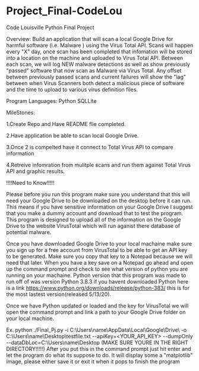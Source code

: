# Project_Final-CodeLou

Code Louisville Python Final Project

Overview: Build an application that will scan a local Google Drive for harmful software (i.e. Malware ) using the Virus Total API. Scans will happen every "X" day, once scan has been completed that infomation will be stored into a location on the machine and uploaded to Virus Total API. Between each scan, we will log NEW malware detections as well as show previously "passed" software that now scan as Malware via Virus Total. Any offset between previously passed scans and current failures will show the "lag" between when Virus Scanners both detect a malicious piece of software and the time to upload to various virus definition files.

Program Languages: Python SQLLite

MileStones:

1.Create Repo and Have README flie completed.

2.Have application be able to scan local Google Drive.

3.Once 2 is compelted have it connect to Total Virus API to compare information

4.Retreive infomration from mulitple scans and run them against Total Virus API and graphic results.

!!!!Need to Know!!!!!

Please before you run this program make sure you understand that this will need your Google Drive to be downloaded on the desktop before it can run. This means if you have sensitive information on your Google Drive I suggest that you make a dummy account and download that to test the program. This program is designed to upload all of the information on the Google Drive to the website VirusTotal which will run aganist there database of potential malware.

Once you have downloaded Google Drive to your local machaine make sure you sign up for a free account from VirusTotal to be able to get an API key to be generated. Make sure you copy that key to a Notepad because we will need that later.
When you have a key save on a Notepad go ahead and open up the command prompt and check to see what version of python you are running on your machaine. Python version that this program was made to run off of was version Python 3.8.3 if you havent downloaded Python here is a link https://www.python.org/downloads/release/python-383/ this is for the most lastest version(released 5/13/20).

Once we have Python updated or loaded and the key for VirusTotal we will open the command prompt and link a path to your Google Drive folder on your local machine.

Ex. python ./Final_Pj.py -i C:\Users\name\AppData\Local\Google\Drive\ -o C:\Users\name\Desktop\testfile.txt --apiKey=<YOUR_API_KEY> --dumpOnly --dataDbLoc=C:\Users\name\Desktop (MAKE SURE YOURE IN THE RIGHT DIRECTORY!!!!!) After you put this in the command prompt just hit enter and let the program do what its suppose to do. It will display some a "matplotlib" image, please either save it or exit it when it pops to finish the program

